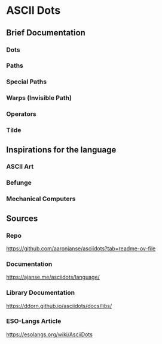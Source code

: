 # ASCII Dots
## Brief Documentation
### Dots
### Paths
### Special Paths
### Warps (Invisible Path)
### Operators
### Tilde
## Inspirations for the language
### ASCII Art
### Befunge
### Mechanical Computers
## Sources
### Repo
https://github.com/aaronjanse/asciidots?tab=readme-ov-file 
### Documentation
https://ajanse.me/asciidots/language/ 
### Library Documentation
https://ddorn.github.io/asciidots/docs/libs/ 
### ESO-Langs Article
https://esolangs.org/wiki/AsciiDots 
